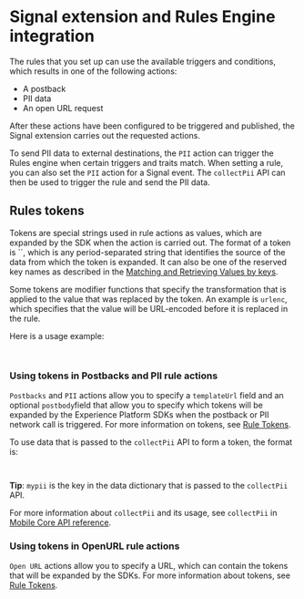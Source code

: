 # Signal extension and Rules Engine integration

The rules that you set up can use the available triggers and conditions, which results in one of the following actions:

* A postback
* PII data
* An open URL request

After these actions have been configured to be triggered and published, the Signal extension carries out the requested actions.

To send PII data to external destinations, the `PII` action can trigger the Rules engine when certain triggers and traits match. When setting a rule, you can also set the `PII` action for a Signal event. The `collectPii` API can then be used to trigger the rule and send the PII data.

## Rules tokens  <a id="rules-tokens"></a>

Tokens are special strings used in rule actions as values, which are expanded by the SDK when the action is carried out. The format of a token is \`\`, which is any period-separated string that identifies the source of the data from which the token is expanded. It can also be one of the reserved key names as described in the [Matching and Retrieving Values by keys](https://aep-sdks.gitbook.io/docs/using-mobile-extensions/mobile-core/rules-engine#matching-and-retrieving-values-by-keys).

Some tokens are modifier functions that specify the transformation that is applied to the value that was replaced by the token. An example is `urlenc`, which specifies that the value will be URL-encoded before it is replaced in the rule.

Here is a usage example:

```text
​
```

### Using tokens in Postbacks and PII rule actions  <a id="using-tokens-in-postbacks-and-pii-rule-actions"></a>

`Postbacks` and `PII` actions allow you to specify a `templateUrl` field and an optional `postbody`field that allow you to specify which tokens will be expanded by the Experience Platform SDKs when the postback or PII network call is triggered. For more information on tokens, see [Rule Tokens](https://aep-sdks.gitbook.io/docs/using-mobile-extensions/mobile-core/signals/signals-extension-and-rules-engine-integration#rules-tokens).

To use data that is passed to the `collectPii` API to form a token, the format is:

```text
​
```

**Tip**: `mypii` is the key in the data dictionary that is passed to the `collectPii` API.

For more information about `collectPii` and its usage, see `collectPii` in [Mobile Core API reference](https://aep-sdks.gitbook.io/docs/~/edit/drafts/-LbTmxizQnkdvn7eot_p/using-mobile-extensions/mobile-core/mobile-core-api-reference).

### Using tokens in OpenURL rule actions  <a id="using-tokens-in-openurl-rule-actions"></a>

`Open URL` actions allow you to specify a URL, which can contain the tokens that will be expanded by the SDKs. For more information about tokens, see [Rule Tokens](https://aep-sdks.gitbook.io/docs/using-mobile-extensions/mobile-core/signals/signals-extension-and-rules-engine-integration#rules-tokens).

